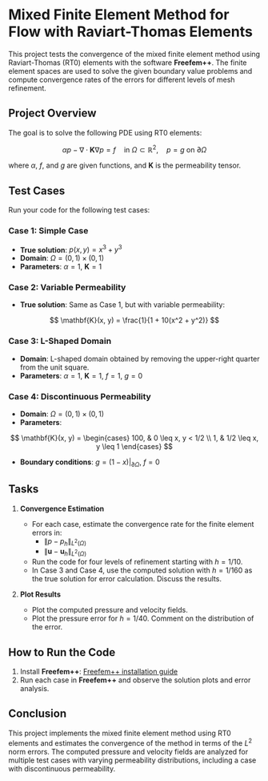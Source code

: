 # Mixed Finite Element Method for Flow with Raviart-Thomas Elements

This project tests the convergence of the mixed finite element method using Raviart-Thomas (RT0) elements with the software **Freefem++**. The finite element spaces are used to solve the given boundary value problems and compute convergence rates of the errors for different levels of mesh refinement.

## Project Overview

The goal is to solve the following PDE using RT0 elements:

$$
\alpha p - \nabla \cdot \mathbf{K} \nabla p = f \quad \text{in} \ \Omega \subset \mathbb{R}^2, \quad p = g \ \text{on} \ \partial \Omega
$$

where $\alpha$, $f$, and $g$ are given functions, and $\mathbf{K}$ is the permeability tensor.

## Test Cases

Run your code for the following test cases:

### Case 1: Simple Case

- **True solution**: $p(x, y) = x^3 + y^3$
- **Domain**: $\Omega = (0, 1) \times (0, 1)$
- **Parameters**: $\alpha = 1$, $\mathbf{K} = 1$

### Case 2: Variable Permeability

- **True solution**: Same as Case 1, but with variable permeability:
  
$$
\mathbf{K}(x, y) = \frac{1}{1 + 10(x^2 + y^2)}
$$

### Case 3: L-Shaped Domain

- **Domain**: L-shaped domain obtained by removing the upper-right quarter from the unit square.
- **Parameters**: $\alpha = 1$, $\mathbf{K} = 1$, $f = 1$, $g = 0$

### Case 4: Discontinuous Permeability

- **Domain**: $\Omega = (0, 1) \times (0, 1)$
- **Parameters**:
  
$$
\mathbf{K}(x, y) = 
\begin{cases}
100, & 0 \leq x, y < 1/2 \\
1, & 1/2 \leq x, y \leq 1
\end{cases}
$$

- **Boundary conditions**: $g = (1 - x)|_{\partial \Omega}$, $f = 0$

## Tasks

1. **Convergence Estimation**  
   - For each case, estimate the convergence rate for the finite element errors in:
     - $\|p - p_h\|_{L^2(\Omega)}$
     - $\|\mathbf{u} - \mathbf{u}_h\|_{L^2(\Omega)}$
   - Run the code for four levels of refinement starting with $h = 1/10$. 
   - In Case 3 and Case 4, use the computed solution with $h = 1/160$ as the true solution for error calculation. Discuss the results.

2. **Plot Results**  
   - Plot the computed pressure and velocity fields.
   - Plot the pressure error for $h = 1/40$. Comment on the distribution of the error.

## How to Run the Code

1. Install **Freefem++**: [Freefem++ installation guide](https://freefem.org/)
3. Run each case in **Freefem++** and observe the solution plots and error analysis.

## Conclusion

This project implements the mixed finite element method using RT0 elements and estimates the convergence of the method in terms of the $L^2$ norm errors. The computed pressure and velocity fields are analyzed for multiple test cases with varying permeability distributions, including a case with discontinuous permeability.
